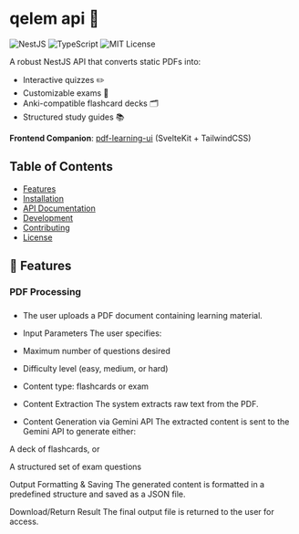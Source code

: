 # qelem api 🚀

![NestJS](https://img.shields.io/badge/NestJS-ea2845?style=flat&logo=nestjs&logoColor=white)
![TypeScript](https://img.shields.io/badge/TypeScript-3178C6?style=flat&logo=typescript&logoColor=white)
![MIT License](https://img.shields.io/badge/license-MIT-blue)

A robust NestJS API that converts static PDFs into:
- Interactive quizzes ✏️
- Customizable exams 📝
- Anki-compatible flashcard decks 🗂️
- Structured study guides 📚

**Frontend Companion**: [pdf-learning-ui](https://github.com/Dagmawi-22/qelem) (SvelteKit + TailwindCSS)

## Table of Contents
- [Features](#-features)
- [Installation](#-installation)
- [API Documentation](#-api-documentation)
- [Development](#-development)
- [Contributing](#-contributing)
- [License](#-license)

## 🌟 Features

### PDF Processing
##### 
- The user uploads a PDF document containing learning material.

- Input Parameters
    The user specifies:

- Maximum number of questions desired

- Difficulty level (easy, medium, or hard)

- Content type: flashcards or exam

- Content Extraction
 The system extracts raw text from the PDF.

- Content Generation via Gemini API
The extracted content is sent to the Gemini API to generate either:

A deck of flashcards, or

A structured set of exam questions

Output Formatting & Saving
The generated content is formatted in a predefined structure and saved as a JSON file.

Download/Return Result
The final output file is returned to the user for access.
